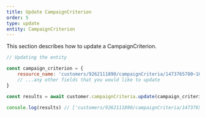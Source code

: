 ```yaml
---
title: Update CampaignCriterion
order: 5
type: update
entity: CampaignCriterion
---
```


This section describes how to update a CampaignCriterion.

```javascript
// Updating the entity

const campaign_criterion = {
    resource_name: 'customers/9262111890/campaignCriteria/1473765780~1000', // The resource_name is required
    // ...any other fields that you would like to update
}

const results = await customer.campaignCriteria.update(campaign_criterion)

console.log(results) // ['customers/9262111890/campaignCriteria/1473765780~1000']
```
